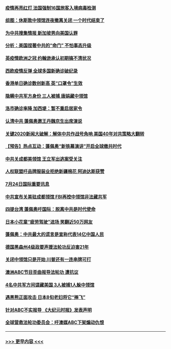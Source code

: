 #### [疫情再亮红灯 法国强制16国旅客入境病毒检测](../pages/prog202/a102902041.md?t=07251251) 
#### [组图：休斯敦中领馆连夜撤离关闭 一个时代结束了](../pages/prog202/a102902055.md?t=07251251) 
#### [为中共搜集情报 新加坡男向美国认罪](../pages/prog202/a102902091.md?t=07251251) 
#### [分析：美国捏著中共的“命门” 不怕事态升级](../pages/prog202/a102902020.md?t=07251251) 
#### [英疫情欧洲之冠 约翰逊承认初期搞不清状况](../pages/prog202/a102902015.md?t=07251251) 
#### [西欧疫情反弹 全球多国新确诊破纪录](../pages/prog202/a102901553.md?t=07251251) 
#### [香港单日确诊数创新高 英“口罩令”生效](../pages/prog202/a102901766.md?t=07251251) 
#### [隐瞒中共军方身份 三人被捕 唐娟藏中领馆](../pages/prog202/a102901571.md?t=07251251) 
#### [洛市确诊率降 加西堤：暂不重启居家令](../pages/prog202/a102901574.md?t=07251251) 
#### [认清中共 蓬佩奥邀王丹魏京生出席演说](../pages/prog202/a102901567.md?t=07251251) 
#### [关键2020新闻大破解：解体中共作战号角响 美国40年对共策略大翻转](../pages/prog202/a102901542.md?t=07251251) 
#### [【预告】热点互动：蓬佩奥“新铁幕演讲”开启全球缴共时代](../pages/prog202/a102901518.md?t=07251251) 
#### [中共关成都美领馆 王立军出逃案受关注](../pages/prog202/a102901509.md?t=07251251) 
#### [人权联盟吁品牌服装业拒绝新疆棉花 阿迪达斯获赞](../pages/prog202/a102901392.md?t=07251251) 
#### [7月24日国际重要讯息](../pages/prog202/a102901358.md?t=07251251) 
#### [中共宣布关美驻成都领馆 FBI再控中领馆非法藏共军](../pages/prog202/a102901293.md?t=07251251) 
#### [四提台湾 蓬佩奥吁国际：脱离中共是时代使命](../pages/prog202/a102901269.md?t=07251251) 
#### [日本小花童“疲劳驾驶”进场 笑翻近50万网友](../pages/prog202/a102901223.md?t=07251251) 
#### [蓬佩奥：中共最大的谎言是宣称代表14亿中国人民](../pages/prog202/a102901219.md?t=07251251) 
#### [德国黑森州4级政要声援法轮功反迫害21年](../pages/prog202/a102901194.md?t=07251251) 
#### [关闭中领馆只是开始 川普还有一连串牌可打](../pages/prog202/a102901165.md?t=07251251) 
#### [澳洲ABC节目歪曲报导法轮功 遭抗议](../pages/prog202/a102901062.md?t=07251251) 
#### [4名中共军方间谍藏美国 3人被捕1人躲中领馆](../pages/prog202/a102901029.md?t=07251251) 
#### [遇黑熊正面攻击 日本8旬老妇将它“摔飞”](../pages/prog202/a102900543.md?t=07251251) 
#### [针对ABC不实报导 《大纪元时报》发表声明](../pages/prog202/a102901055.md?t=07251251) 
#### [全球营救法轮功委员会：吁澳媒ABC下架煽动仇恨](../pages/prog202/a102901048.md?t=07251251) 

----
#### [ >>> 更早内容 <<< ](../indexes/prog202-earlier.md)
